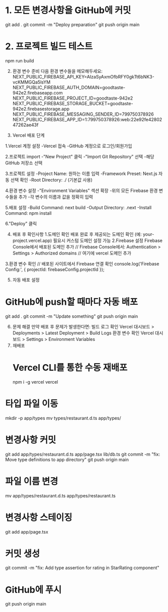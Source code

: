 # 1. 모든 변경사항을 GitHub에 커밋
git add .
git commit -m "Deploy preparation"
git push origin main

# 2. 프로젝트 빌드 테스트
npm run build

2. 환경 변수 준비
다음 환경 변수들을 메모해두세요:
NEXT_PUBLIC_FIREBASE_API_KEY=AIzaSyAxmOfbRFY0gkTt6bNK3-vcKMMGQa5lsYM
NEXT_PUBLIC_FIREBASE_AUTH_DOMAIN=goodtaste-942e2.firebaseapp.com
NEXT_PUBLIC_FIREBASE_PROJECT_ID=goodtaste-942e2
NEXT_PUBLIC_FIREBASE_STORAGE_BUCKET=goodtaste-942e2.firebasestorage.app
NEXT_PUBLIC_FIREBASE_MESSAGING_SENDER_ID=799750378926
NEXT_PUBLIC_FIREBASE_APP_ID=1:799750378926:web:22e92fe4280247262ae43f

3. Vercel 배포 단계

1.Vercel 계정 설정
-Vercel 접속
-GitHub 계정으로 로그인/회원가입

2.프로젝트 import
-"New Project" 클릭
-"Import Git Repository" 선택
-해당 GitHub 저장소 선택

3.프로젝트 설정
-Project Name: 원하는 이름 입력
-Framework Preset: Next.js 자동 선택 확인
-Root Directory: ./ (기본값 사용)

4.환경 변수 설정
-"Environment Variables" 섹션 확장
-위의 모든 Firebase 환경 변수들을 추가
-각 변수의 이름과 값을 정확히 입력

5.배포 설정
-Build Command: next build
-Output Directory: .next
-Install Command: npm install

6."Deploy" 클릭


4. 배포 후 확인사항
1.도메인 확인
배포 완료 후 제공되는 도메인 확인 (예: your-project.vercel.app)
필요시 커스텀 도메인 설정 가능
2.Firebase 설정
Firebase Console에서 배포된 도메인 추가
   // Firebase Console에서:
   Authentication > Settings > Authorized domains
   // 여기에 vercel 도메인 추가

3.환경 변수 확인
   // 배포된 사이트에서 Firebase 연결 확인
   console.log('Firebase Config:', {
     projectId: firebaseConfig.projectId
   });

5. 자동 배포 설정
# GitHub에 push할 때마다 자동 배포
git add .
git commit -m "Update something"
git push origin main

6. 문제 해결
만약 배포 후 문제가 발생한다면:
빌드 로그 확인
Vercel 대시보드 > Deployments > Latest Deployment > Build Logs
환경 변수 확인
Vercel 대시보드 > Settings > Environment Variables
3. 재배포
   # Vercel CLI를 통한 수동 재배포
   npm i -g vercel
   vercel

# 타입 파일 이동
mkdir -p app/types
mv types/restaurant.d.ts app/types/

# 변경사항 커밋
git add app/types/restaurant.d.ts app/page.tsx lib/db.ts
git commit -m "fix: Move type definitions to app directory"
git push origin main

# 파일 이름 변경
mv app/types/restaurant.d.ts app/types/restaurant.ts

# 변경사항 스테이징
git add app/page.tsx

# 커밋 생성
git commit -m "fix: Add type assertion for rating in StarRating component"

# GitHub에 푸시
git push origin main